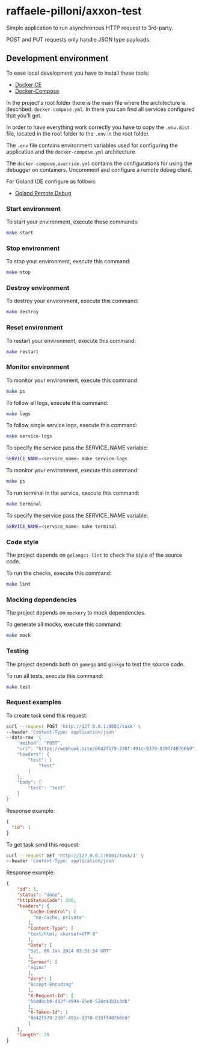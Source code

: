 # raffaele-pilloni/axxon-test
Simple application to run asynchronous HTTP request to 3rd-party.

POST and PUT requests only handle JSON type payloads.

## Development environment
To ease local development you have to install these tools:

* [Docker CE](https://www.docker.com/)
* [Docker-Compose](https://docs.docker.com/compose/)

In the project's root folder there is the main file where the architecture is described: `docker-compose.yml`.
In there you can find all services configured that you'll get.

In order to have everything work correctly you have to copy the `.env.dist`
file, located in the root folder to the `.env` in the root folder.

The `.env` file contains environment variables used for configuring 
the application and the `docker-compose.yml` architecture.

The `docker-compose.override.yml` contains the configurations for using the debugger on containers. 
Uncomment and configure a remote debug client.

For Goland IDE configure as follows:
* [Goland Remote Debug](https://www.jetbrains.com/help/go/go-remote.html)
### Start environment

To start your environment, execute these commands:
```sh
make start
```

### Stop environment

To stop your environment, execute this command:
```sh
make stop
```

### Destroy environment

To destroy your environment, execute this command:
```sh
make destroy
```

### Reset environment

To restart your environment, execute this command:
```sh
make restart
```

### Monitor environment

To monitor your environment, execute this command:
```sh
make ps
```

To follow all logs, execute this command:
```sh
make logs
```

To follow single service logs, execute this command:
```sh
make service-logs
``` 
To specify the service pass the SERVICE_NAME variable:
```sh
SERVICE_NAME=<service_name> make service-logs
``` 

To monitor your environment, execute this command:
```sh
make ps
```

To run terminal in the service, execute this command:
```sh
make terminal
```
To specify the service pass the SERVICE_NAME variable:
```sh
SERVICE_NAME=<service_name> make terminal
``` 
### Code style

The project depends on `golangci-lint` to check the style of the source code.

To run the checks, execute this command:
```sh
make lint
``` 

### Mocking dependencies
The project depends on `mockery` to mock dependencies.

To generate all mocks, execute this command:
```sh
make mock
``` 

### Testing
The project depends both on `gomega` and `ginkgo` to test the source code.

To run all tests, execute this command:
```sh
make test
```

### Request examples

To create task send this request:
```sh
curl --request POST 'http://127.0.0.1:8081/task' \
--header 'Content-Type: application/json'
--data-raw '{
    "method": "POST",
    "url": "https://webhook.site/0642f579-230f-491c-9370-819ff40766b9",
    "headers": {
        "test": [
            "test"
        ]
    },
    "body": {
        "test": "test"
    }
}'
```
Response example:
```json
{
  "id": 1
}
```

To get task send this request:
```sh
curl --request GET 'http://127.0.0.1:8081/task/1' \
--header 'Content-Type: application/json'
```
Response example:
```json
{
    "id": 1,
    "status": "done",
    "httpStatusCode": 200,
    "headers": {
        "Cache-Control": [
          "no-cache, private"
        ],
        "Content-Type": [
        "text/html; charset=UTF-8"
        ],
        "Date": [
        "Sat, 06 Jan 2024 03:31:34 GMT"
        ],
        "Server": [
        "nginx"
        ],
        "Vary": [
        "Accept-Encoding"
        ],
        "X-Request-Id": [
        "50ad8cb0-d82f-4994-95e8-526c4db3c3db"
        ],
        "X-Token-Id": [
        "0642f579-230f-491c-9370-819ff40766b9"
        ]
    },
    "length": 20
}
```
